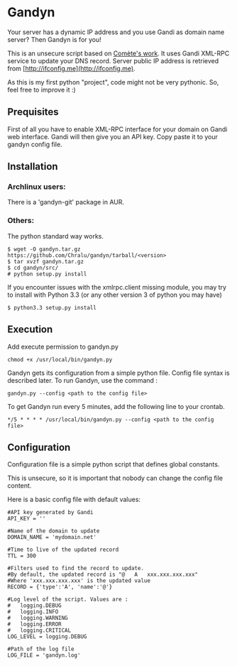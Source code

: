 Gandyn
======

Your server has a dynamic IP address and you use Gandi as domain name server?
Then Gandyn is for you!

This is an unsecure script based on [Comète's work](http://gerard.geekandfree.org/blog/2012/03/01/debarrassez-vous-de-dyndns-en-utilisant-lapi-de-gandi/).
It uses Gandi XML-RPC service to update your DNS record.
Server public IP address is retrieved from [http://ifconfig.me](http://ifconfig.me).

As this is my first python "project", code might not be very pythonic. So, feel free to improve it :)

Prequisites
-----------
First of all you have to enable XML-RPC interface for your domain on Gandi web interface.
Gandi will then give you an API key. Copy paste it to your gandyn config file. 


Installation
------------

### Archlinux users:
There is a 'gandyn-git' package in AUR.

### Others:
The python standard way works.

    $ wget -O gandyn.tar.gz https://github.com/Chralu/gandyn/tarball/<version>
    $ tar xvzf gandyn.tar.gz
    $ cd gandyn/src/
    # python setup.py install
    
    
If you encounter issues with the xmlrpc.client missing module, you may try to install with Python 3.3 (or any other version 3 of python you may have)

    $ python3.3 setup.py install
  
Execution
---------
Add execute permission to gandyn.py

    chmod +x /usr/local/bin/gandyn.py

Gandyn gets its configuration from a simple python file. Config file syntax is described later.
To run Gandyn, use the command :

    gandyn.py --config <path to the config file>

To get Gandyn run every 5 minutes, add the following line to your crontab.

    */5 * * * * /usr/local/bin/gandyn.py --config <path to the config file>

Configuration
-------------
Configuration file is a simple python script that defines global constants.

This is unsecure, so it is important that nobody can change the config file content.

Here is a basic config file with default values:

    #API key generated by Gandi
    API_KEY = '' 
    
    #Name of the domain to update
    DOMAIN_NAME = 'mydomain.net'

    #Time to live of the updated record
    TTL = 300
    
    #Filters used to find the record to update.
    #By default, the updated record is "@   A   xxx.xxx.xxx.xxx"
    #Where 'xxx.xxx.xxx.xxx' is the updated value
    RECORD = {'type':'A', 'name':'@'}
    
    #Log level of the script. Values are :
    #   logging.DEBUG
    #   logging.INFO
    #   logging.WARNING
    #   logging.ERROR
    #   logging.CRITICAL
    LOG_LEVEL = logging.DEBUG
    
    #Path of the log file
    LOG_FILE = 'gandyn.log'

